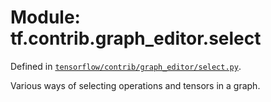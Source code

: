 <div itemscope itemtype="http://developers.google.com/ReferenceObject">
<meta itemprop="name" content="tf.contrib.graph_editor.select" />
<meta itemprop="path" content="Stable" />
</div>

# Module: tf.contrib.graph_editor.select



Defined in [`tensorflow/contrib/graph_editor/select.py`](/code/stable/tensorflow/contrib/graph_editor/select.py).

Various ways of selecting operations and tensors in a graph.

